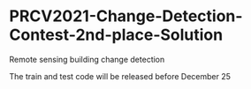 # PRCV2021-Change-Detection-Contest-2nd-place-Solution
Remote sensing building change detection

The train and test code will be released before December 25
